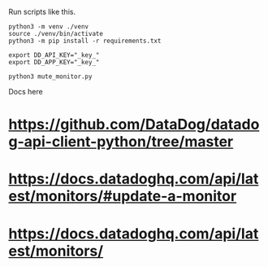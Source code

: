 Run scripts like this.

```
python3 -m venv ./venv
source ./venv/bin/activate
python3 -m pip install -r requirements.txt

export DD_API_KEY="_key_"
export DD_APP_KEY="_key_"

python3 mute_monitor.py
```

Docs here
# https://github.com/DataDog/datadog-api-client-python/tree/master
# https://docs.datadoghq.com/api/latest/monitors/#update-a-monitor
# https://docs.datadoghq.com/api/latest/monitors/